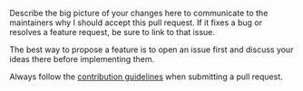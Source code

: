 Describe the big picture of your changes here to communicate to the maintainers why I should accept this pull request.
If it fixes a bug or resolves a feature request, be sure to link to that issue.

The best way to propose a feature is to open an issue first and discuss your ideas there before implementing them.

Always follow the [contribution guidelines](.github/CONTRIBUTING.md) when submitting a pull request.
